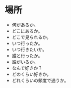 # 場所

-   何があるか。
-   どこにあるか。
-   どこで見られるか。
-   いつ行ったか。
-   いつ行きたいか。
-   誰と行ったか。
-   誰がいるか。
-   なんで好きか？
-   どのくらい好きか。
-   どれくらいの頻度で通うか。
